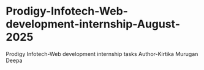 # Prodigy-Infotech-Web-development-internship-August-2025
Prodigy Infotech-Web development internship tasks
Author-Kirtika Murugan Deepa
